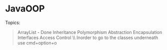 # JavaOOP
Topics: 
> ArrayList - Done
> Inheritance 
> Polymorphism 
> Abstraction 
> Encapsulation 
> Interfaces 
> Access Control 
\\\ Inorder to go to the classes underneath use cmd+option+o